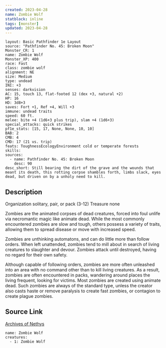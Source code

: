 ```yaml
---
created: 2023-04-28
name: Zombie Wolf
statblock: inline
tags: [monster]
updated: 2023-04-28
---
```

```statblock
layout: Basic Pathfinder 1e Layout
source: "Pathfinder No. 45: Broken Moon"
Monster_CR: 1
name: Zombie Wolf
Monster_XP: 400
race: Fast
class: zombie wolf
alignment: NE
size: Medium
type: undead
INI: +3
senses: darkvision
AC: 15, touch 13, flat-footed 12 (dex +3, natural +2)
HP: 16
HD: 3d8+3
saves: Fort +1, Ref +4, Will +3
immune: undead traits
speed: 60 ft.
melee: bite +4 (1d6+3 plus trip), slam +4 (1d6+3)
special_attacks: quick strikes
pf1e_stats: [15, 17, None, None, 10, 10]
BAB: 2
CMB: 4
CMD: 17 (21 vs. trip)
feats: ToughnessEcologyEnvironment cold or temperate forests
skills: 
sources:
  - name: Pathfinder No. 45: Broken Moon
    desc: 90
desc_short: Still bearing the dirt of the grave and the wounds that meant its death, this rotting corpse shambles forth, limbs slack, eyes dead, but driven on by a unholy need to kill.
```
## Description
Organization solitary, pair, or pack (3-12)
Treasure none

Zombies are the animated corpses of dead creatures, forced into foul unlife via necromantic magic like animate dead. While the most commonly encountered zombies are slow and tough, others possess a variety of traits, allowing them to spread disease or move with increased speed.

Zombies are unthinking automatons, and can do little more than follow orders. When left unattended, zombies tend to mill about in search of living creatures to slaughter and devour. Zombies attack until destroyed, having no regard for their own safety.

Although capable of following orders, zombies are more often unleashed into an area with no command other than to kill living creatures. As a result, zombies are often encountered in packs, wandering around places the living frequent, looking for victims. Most zombies are created using animate dead. Such zombies are always of the standard type, unless the creator also casts haste or remove paralysis to create fast zombies, or contagion to create plague zombies.
## Source Link
[Archives of Nethys](https://aonprd.com/MonsterDisplay.aspx?ItemName=Zombie%20Wolf)
```encounter-table
name: Zombie Wolf
creatures:
  - 1: Zombie Wolf
```

